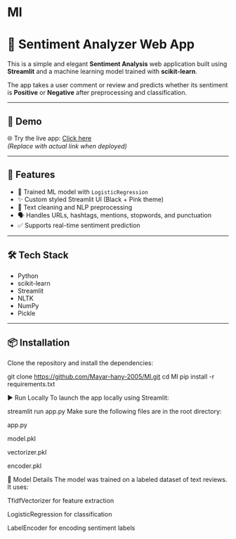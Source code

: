 # Ml

# 💬 Sentiment Analyzer Web App

This is a simple and elegant **Sentiment Analysis** web application built using **Streamlit** and a machine learning model trained with **scikit-learn**.

The app takes a user comment or review and predicts whether its sentiment is **Positive** or **Negative** after preprocessing and classification.

---

## 🚀 Demo

🌐 Try the live app: [Click here](https://hvpidpc2mtg8dkmkz4fjgt.streamlit.app/
)  
_(Replace with actual link when deployed)_

---

## 🎯 Features

- 🧠 Trained ML model with `LogisticRegression`
- ✨ Custom styled Streamlit UI (Black + Pink theme)
- 🧹 Text cleaning and NLP preprocessing
- 🗣️ Handles URLs, hashtags, mentions, stopwords, and punctuation
- ✅ Supports real-time sentiment prediction

---

## 🛠️ Tech Stack

- Python
- scikit-learn
- Streamlit
- NLTK
- NumPy
- Pickle

---

## 📦 Installation

Clone the repository and install the dependencies:


git clone https://github.com/Mayar-hany-2005/Ml.git
cd Ml
pip install -r requirements.txt

▶️ Run Locally
To launch the app locally using Streamlit:

streamlit run app.py
Make sure the following files are in the root directory:

app.py

model.pkl

vectorizer.pkl

encoder.pkl

📝 Model Details
The model was trained on a labeled dataset of text reviews. It uses:

TfidfVectorizer for feature extraction

LogisticRegression for classification

LabelEncoder for encoding sentiment labels

